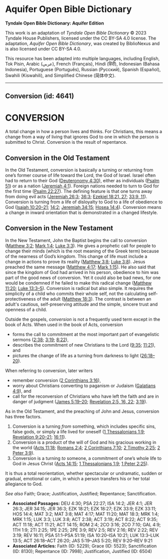 # Aquifer Open Bible Dictionary

**Tyndale Open Bible Dictionary: Aquifer Edition**

This work is an adaptation of *Tyndale Open Bible Dictionary* © 2023 Tyndale House Publishers, licensed under the CC BY\-SA 4\.0 license. The adaptation, *Aquifer Open Bible Dictionary*, was created by BiblioNexus and is also licensed under CC BY\-SA 4\.0\.

This resource has been adapted into multiple languages, including English, Tok Pisin, Arabic (عربي), French (Français), Hindi (हिंदी), Indonesian (Bahasa Indonesia), Portuguese (Português), Russian (Русский), Spanish (Español), Swahili (Kiswahili), and Simplified Chinese (简体中文).



--------------------------------

## Conversion (id: 4641)

CONVERSION
==========

A total change in how a person lives and thinks. For Christians, this means a change from a way of living that ignores God to one in which the person is submitted to Christ. Conversion is the result of repentance.

Conversion in the Old Testament
-------------------------------

In the Old Testament, conversion is basically a turning or returning from one’s former course of life toward the Lord, the God of Israel. Israel often had to return to their God ([Deuteronomy 4:30](https://ref.ly/Deut4:30)), either as individuals ([Psalm 51](https://ref.ly/Ps51:1-Ps51:19)) or as a nation ([Jeremiah 4:1](https://ref.ly/Jer4:1)). Foreign nations needed to turn to God for the first time ([Psalm 22:27](https://ref.ly/Ps22:27)). The defining feature is that one turns away from doing evil acts ([Jeremiah 26:3](https://ref.ly/Jer26:3); [36:3](https://ref.ly/Jer36:3); [Ezekiel 18:21, 27](https://ref.ly/Ezek18:21,Ezek18:27); [33:9, 11](https://ref.ly/Ezek33:9,Ezek33:11)). Conversion is turning from a life of disloyalty to God to a life of obedience to God ([Isaiah 10:20–21](https://ref.ly/Isa10:20-Isa10:21); [14:2](https://ref.ly/Isa14:2); [Jeremiah 34:15](https://ref.ly/Jer34:15); [Hosea 14:4](https://ref.ly/Hos14:4)). Conversion means a change in inward orientation that is demonstrated in a changed lifestyle.

Conversion in the New Testament
-------------------------------

In the New Testament, John the Baptist begins the call to conversion ([Matthew 3:2](https://ref.ly/Matt3:2); [Mark 1:4](https://ref.ly/Mark1:4); [Luke 3:3](https://ref.ly/Luke3:3)). He gives a prophetic call for people to change their minds (which is the root meaning of the Greek term) because of the nearness of God’s kingdom. This change of life must include a change in actions to prove its reality ([Matthew 3:8](https://ref.ly/Matt3:8); [Luke 3:8](https://ref.ly/Luke3:8)). Jesus preached the same message ([Matthew 4:17](https://ref.ly/Matt4:17); [Mark 1:15](https://ref.ly/Mark1:15)). He also said that since the kingdom of God had arrived in his person, obedience to him was part of the good news of conversion. Yet it could also be bad news, for one would be condemned if he failed to make this radical change ([Matthew 11:20](https://ref.ly/Matt11:20); [Luke 13:3–5](https://ref.ly/Luke13:3-Luke13:5)). Conversion is radical but also simple. It requires the simplicity of a child who commits their whole self, not the calculating self\-protectiveness of the adult ([Matthew 18:3](https://ref.ly/Matt18:3)). The contrast is between an adult's cautious, self\-preserving attitude and the simple, sincere trust and openness of a child.

Outside the gospels, *conversion* is not a frequently used term except in the book of Acts. When used in the book of Acts, conversion 

* forms the call to commitment at the most important part of evangelistic sermons ([2:38](https://ref.ly/Acts2:38); [3:19](https://ref.ly/Acts3:19); [8:22](https://ref.ly/Acts8:22)),
* describes the commitment of new Christians to the Lord ([9:35](https://ref.ly/Acts9:35); [11:21](https://ref.ly/Acts11:21)), and
* pictures the change of life as a turning from darkness to light ([26:18–20](https://ref.ly/Acts26:18-Acts26:20)).

When referring to conversion, later writers 

* remember conversion ([2 Corinthians 3:16](https://ref.ly/2Cor3:16)),
* worry about Christians converting to paganism or Judaism ([Galatians 4:9](https://ref.ly/Gal4:9)), and
* call for the reconversion of Christians who have left the faith and are in danger of judgment ([James 5:19–20](https://ref.ly/Jas5:19-Jas5:20); [Revelation 2:5, 16, 22](https://ref.ly/Rev2:5,Rev2:16,Rev2:22); [3:19](https://ref.ly/Rev3:19)).

As in the Old Testament, and the preaching of John and Jesus, conversion has three factors. 

1. Conversion is a turning *from* something, which includes specific sins, false gods, or simply a life lived for oneself ([1 Thessalonians 1:9](https://ref.ly/1Thess1:9); [Revelation 9:20–21](https://ref.ly/Rev9:20-Rev9:21); [16:11](https://ref.ly/Rev16:11)).
2. Conversion is a product of the will of God and his gracious working in the world ([Acts 11:18](https://ref.ly/Acts11:18); [Romans 2:4](https://ref.ly/Rom2:4); [2 Corinthians 7:10](https://ref.ly/2Cor7:10); [2 Timothy 2:25](https://ref.ly/2Tim2:25); [2 Peter 3:9](https://ref.ly/2Pet3:9)).
3. Conversion is a turning *to* someone, a commitment of one’s whole life to God in Jesus Christ ([Acts 14:15](https://ref.ly/Acts14:15); [1 Thessalonians 1:9](https://ref.ly/1Thess1:9); [1 Peter 2:25](https://ref.ly/1Pet2:25)).

It is thus a total reorientation, whether spectacular or undramatic, sudden or gradual, emotional or calm, in which a person transfers his or her total allegiance to God.

*See also* Faith; Grace; Justification, Justified; Repentance; Sanctification.

* **Associated Passages:** DEU 4:30; PSA 22:27; ISA 14:2; JER 4:1; JER 26:3; JER 34:15; JER 36:3; EZK 18:21; EZK 18:27; EZK 33:9; EZK 33:11; HOS 14:4; MAT 3:2; MAT 3:8; MAT 4:17; MAT 11:20; MAT 18:3; MRK 1:4; MRK 1:15; LUK 3:3; LUK 3:8; ACT 2:38; ACT 3:19; ACT 8:22; ACT 9:35; ACT 11:18; ACT 11:21; ACT 14:15; ROM 2:4; 2CO 3:16; 2CO 7:10; GAL 4:9; 1TH 1:9; 2TI 2:25; 1PE 2:25; 2PE 3:9; REV 2:5; REV 2:16; REV 2:22; REV 3:19; REV 16:11; PSA 51:1–PSA 51:19; ISA 10:20–ISA 10:21; LUK 13:3–LUK 13:5; ACT 26:18–ACT 26:20; JAS 5:19–JAS 5:20; REV 9:20–REV 9:21
* **Associated Articles:** Faith (ID: 5229); Grace (ID: 5523); Sanctification (ID: 8130); Repentance (ID: 7998); Justification, Justified (ID: 6504)

